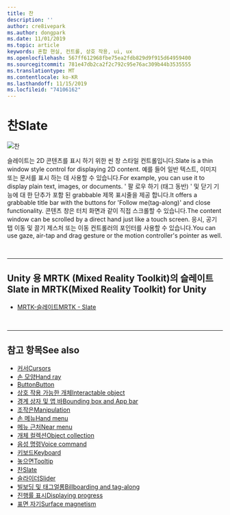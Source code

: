 ```yaml
---
title: 찬
description: ''
author: cre8ivepark
ms.author: dongpark
ms.date: 11/01/2019
ms.topic: article
keywords: 혼합 현실, 컨트롤, 상호 작용, ui, ux
ms.openlocfilehash: 567ff612968fbe75ea2fdb829d9f915d64959400
ms.sourcegitcommit: 781e47db2ca2f2c792c95e76ac309b44b3535555
ms.translationtype: MT
ms.contentlocale: ko-KR
ms.lasthandoff: 11/15/2019
ms.locfileid: "74106162"
---
```

# <a name="slate"></a><span data-ttu-id="fcc79-103">찬</span><span class="sxs-lookup"><span data-stu-id="fcc79-103">Slate</span></span>

![찬](images/UX/UX_Hero_Slate.jpg)

<span data-ttu-id="fcc79-105">슬레이트는 2D 콘텐츠를 표시 하기 위한 씬 창 스타일 컨트롤입니다.</span><span class="sxs-lookup"><span data-stu-id="fcc79-105">Slate is a thin window style control for displaying 2D content.</span></span> <span data-ttu-id="fcc79-106">예를 들어 일반 텍스트, 이미지 또는 문서를 표시 하는 데 사용할 수 있습니다.</span><span class="sxs-lookup"><span data-stu-id="fcc79-106">For example, you can use it to display plain text, images, or documents.</span></span> <span data-ttu-id="fcc79-107">' 팔 로우 하기 (태그 동반) ' 및 닫기 기능에 대 한 단추가 포함 된 grabbable 제목 표시줄을 제공 합니다.</span><span class="sxs-lookup"><span data-stu-id="fcc79-107">It offers a grabbable title bar with the buttons for 'Follow me(tag-along)' and close functionality.</span></span> <span data-ttu-id="fcc79-108">콘텐츠 창은 터치 화면과 같이 직접 스크롤할 수 있습니다.</span><span class="sxs-lookup"><span data-stu-id="fcc79-108">The content window can be scrolled by a direct hand just like a touch screen.</span></span> <span data-ttu-id="fcc79-109">응시, 공기 탭 이동 및 끌기 제스처 또는 이동 컨트롤러의 포인터를 사용할 수 있습니다.</span><span class="sxs-lookup"><span data-stu-id="fcc79-109">You can use gaze, air-tap and drag gesture or the motion controller's pointer as well.</span></span>

<br>

---

## <a name="slate-in-mrtkmixed-reality-toolkit-for-unity"></a><span data-ttu-id="fcc79-110">Unity 용 MRTK (Mixed Reality Toolkit)의 슬레이트</span><span class="sxs-lookup"><span data-stu-id="fcc79-110">Slate in MRTK(Mixed Reality Toolkit) for Unity</span></span>

* [<span data-ttu-id="fcc79-111">MRTK-슬레이트</span><span class="sxs-lookup"><span data-stu-id="fcc79-111">MRTK - Slate</span></span>](https://microsoft.github.io/MixedRealityToolkit-Unity/Documentation/README_Slate.html)

<br>

---

## <a name="see-also"></a><span data-ttu-id="fcc79-112">참고 항목</span><span class="sxs-lookup"><span data-stu-id="fcc79-112">See also</span></span>

* [<span data-ttu-id="fcc79-113">커서</span><span class="sxs-lookup"><span data-stu-id="fcc79-113">Cursors</span></span>](cursors.md)
* [<span data-ttu-id="fcc79-114">손 모양</span><span class="sxs-lookup"><span data-stu-id="fcc79-114">Hand ray</span></span>](point-and-commit.md)
* [<span data-ttu-id="fcc79-115">Button</span><span class="sxs-lookup"><span data-stu-id="fcc79-115">Button</span></span>](button.md)
* [<span data-ttu-id="fcc79-116">상호 작용 가능한 개체</span><span class="sxs-lookup"><span data-stu-id="fcc79-116">Interactable object</span></span>](interactable-object.md)
* [<span data-ttu-id="fcc79-117">경계 상자 및 앱 바</span><span class="sxs-lookup"><span data-stu-id="fcc79-117">Bounding box and App bar</span></span>](app-bar-and-bounding-box.md)
* [<span data-ttu-id="fcc79-118">조작은</span><span class="sxs-lookup"><span data-stu-id="fcc79-118">Manipulation</span></span>](direct-manipulation.md)
* [<span data-ttu-id="fcc79-119">손 메뉴</span><span class="sxs-lookup"><span data-stu-id="fcc79-119">Hand menu</span></span>](hand-menu.md)
* [<span data-ttu-id="fcc79-120">메뉴 근처</span><span class="sxs-lookup"><span data-stu-id="fcc79-120">Near menu</span></span>](near-menu.md)
* [<span data-ttu-id="fcc79-121">개체 컬렉션</span><span class="sxs-lookup"><span data-stu-id="fcc79-121">Object collection</span></span>](object-collection.md)
* [<span data-ttu-id="fcc79-122">음성 명령</span><span class="sxs-lookup"><span data-stu-id="fcc79-122">Voice command</span></span>](voice-input.md)
* [<span data-ttu-id="fcc79-123">키보드</span><span class="sxs-lookup"><span data-stu-id="fcc79-123">Keyboard</span></span>](keyboard.md)
* [<span data-ttu-id="fcc79-124">놓으면</span><span class="sxs-lookup"><span data-stu-id="fcc79-124">Tooltip</span></span>](tooltip.md)
* [<span data-ttu-id="fcc79-125">찬</span><span class="sxs-lookup"><span data-stu-id="fcc79-125">Slate</span></span>](slate.md)
* [<span data-ttu-id="fcc79-126">슬라이더</span><span class="sxs-lookup"><span data-stu-id="fcc79-126">Slider</span></span>](slider.md)
* [<span data-ttu-id="fcc79-127">빌보딩 및 태그얼롱</span><span class="sxs-lookup"><span data-stu-id="fcc79-127">Billboarding and tag-along</span></span>](billboarding-and-tag-along.md)
* [<span data-ttu-id="fcc79-128">진행률 표시</span><span class="sxs-lookup"><span data-stu-id="fcc79-128">Displaying progress</span></span>](progress.md)
* [<span data-ttu-id="fcc79-129">표면 자기</span><span class="sxs-lookup"><span data-stu-id="fcc79-129">Surface magnetism</span></span>](surface-magnetism.md)
